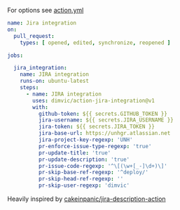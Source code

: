 For options see [action.yml](./action.yml)

```yml
name: Jira integration
on:
  pull_request:
    types: [ opened, edited, synchronize, reopened ]

jobs:

  jira_integration:
    name: JIRA integration
    runs-on: ubuntu-latest
    steps:
      - name: JIRA integration
        uses: dimvic/action-jira-integration@v1
        with:
          github-token: ${{ secrets.GITHUB_TOKEN }}
          jira-username: ${{ secrets.JIRA_USERNAME }}
          jira-token: ${{ secrets.JIRA_TOKEN }}
          jira-base-url: https://unhgr.atlassian.net
          jira-project-key-regexp: 'UNH'
          pr-enforce-issue-type-regexp: 'true'
          pr-update-title: 'true'
          pr-update-description: 'true'
          pr-issue-code-regexp: '^\[(\w+[_-]\d+)\]'
          pr-skip-base-ref-regexp: '^deploy/'
          pr-skip-head-ref-regexp: ''
          pr-skip-user-regexp: 'dimvic'
```

Heavily inspired by [cakeinpanic/jira-description-action](https://github.com/cakeinpanic/jira-description-action)
